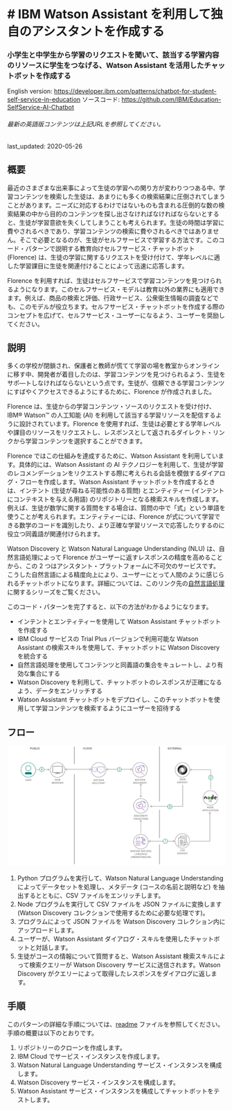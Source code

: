 #    # IBM Watson Assistant を利用して独自のアシスタントを作成する

###  小学生と中学生から学習のリクエストを聞いて、該当する学習内容のリソースに学生をつなげる、Watson Assistant を活用したチャットボットを作成する

English version: https://developer.ibm.com/patterns/chatbot-for-student-self-service-in-education
  ソースコード: https://github.com/IBM/Education-SelfService-AI-Chatbot

###### 最新の英語版コンテンツは上記URLを参照してください。
last_updated: 2020-05-26

 ## 概要

最近のさまざまな出来事によって生徒の学習への関り方が変わりつつある中、学習コンテンツを検索した生徒は、あまりにも多くの検索結果に圧倒されてしまうことがあります。ニーズに対応するわけではないものも含まれる圧倒的な数の検索結果の中から目的のコンテンツを探し出さなければなければならないとすると、生徒が学習意欲を失くしてしまうことも考えられます。生徒の時間は学習に費やされるべきであり、学習コンテンツの検索に費やされるべきではありません。そこで必要となるのが、生徒がセルフサービスで学習する方法です。このコード・パターンで説明する教育向けセルフサービス・チャットボット (Florence) は、生徒の学習に関するリクエストを受け付けて、学年レベルに適した学習課目に生徒を関連付けることによって迅速に応答します。

Florence を利用すれば、生徒はセルフサービスで学習コンテンツを見つけられるようになります。このセルフサービス・モデルは教育以外の業界にも適用できます。例えば、商品の検索と評価、行政サービス、公衆衛生情報の調査などでも、このモデルが役立ちます。セルフサービス・チャットボットを作成する際のコンセプトを広げて、セルフサービス・ユーザーになるよう、ユーザーを奨励してください。  

## 説明

多くの学校が閉鎖され、保護者と教師が慌てて学習の場を教室からオンラインに移す中、開発者が着目したのは、学習コンテンツを見つけられるよう、生徒をサポ―トしなければならないという点です。生徒が、信頼できる学習コンテンツにすばやくアクセスできるようにするために、Florence が作成されました。

Florence は、生徒からの学習コンテンツ・ソースのリクエストを受け付け、IBM&reg; Watson&trade; の人工知能 (AI) を利用して該当する学習リソースを配信するように設計されています。Florence を使用すれば、生徒は必要とする学年レベルや課目のリソースをリクエストし、レスポンスとして返されるダイレクト・リンクから学習コンテンツを選択することができます。

Florence ではこの仕組みを達成するために、Watson Assistant を利用しています。具体的には、Watson Assistant の AI テクノロジーを利用して、生徒が学習のレコメンデーションをリクエストする際に考えられる会話を模倣するダイアログ・フローを作成します。Watson Assistant チャットボットを作成するときは、インテント (生徒が尋ねる可能性のある質問) とエンティティー (インテントにコンテキストを与える用語) のリポジトリーとなる検索スキルを作成します。例えば、生徒が数学に関する質問をする場合は、質問の中で「式」という単語を使うことが考えられます。エンティティーには、Florence が式について学習できる数学のコードを識別したり、より正確な学習リソースで応答したりするのに役立つ同義語が関連付けられます。

Watson Discovery と Watson Natural Language Understanding (NLU) は、自然言語処理によって Florence がユーザーに返すレスポンスの精度を高めることから、この 2 つはアシスタント・プラットフォームに不可欠のサービスです。こうした自然言語による精度向上により、ユーザーにとって人間のように感じられるチャットボットになります。詳細については、このリンク先の[自然言語処理](https://developer.ibm.com/articles/introduction-to-watson-natural-language-processing/)に関するシリーズをご覧ください。

このコード・パターンを完了すると、以下の方法がわかるようになります。

* インテントとエンティティーを使用して Watson Assistant チャットボットを作成する
* IBM Cloud サービスの Trial Plus バージョンで利用可能な Watson Assistant の検索スキルを使用して、チャットボットに Watson Discovery を統合する
* 自然言語処理を使用してコンテンツと同義語の集合をキュレートし、より有効な集合にする
* Watson Discovery を利用して、チャットボットのレスポンスが正確になるよう、データをエンリッチする
* Watson Assistant チャットボットをデプロイし、このチャットボットを使用して学習コンテンツを検索するようにユーザーを招待する

## フロー

![生徒用セルフサービス・チャットボットのフロー図](./images/chatbot-for-student-self-service-flow.png)

1. Python プログラムを実行して、Watson Natural Language Understanding によってデータセットを処理し、メタデータ (コースの名前と説明など) を抽出するとともに、CSV ファイルをエンリッチします。
1. Node プログラムを実行して CSV ファイルを JSON ファイルに変換します (Watson Discovery コレクションで使用するために必要な処理です)。
1. プログラムによって JSON ファイルを Watson Discovery コレクション内にアップロードします。
1. ユーザーが、Watson Assistant ダイアログ・スキルを使用したチャットボットと対話します。
1. 生徒がコースの情報について質問すると、Watson Assistant 検索スキルによって検索クエリーが Watson Discovery サービスに送信されます。Watson Discovery がクエリーによって取得したレスポンスをダイアログに返します。

## 手順

このパターンの詳細な手順については、[readme](https://github.com/IBM/Education-SelfService-AI-Chatbot/blob/master/README.md) ファイルを参照してください。手順の概要は以下のとおりです。

1. リポジトリーのクローンを作成します。
1. IBM Cloud でサービス・インスタンスを作成します。
1. Watson Natural Language Understanding サービス・インスタンスを構成します。
1. Watson Discovery サービス・インスタンスを構成します。
1. Watson Assistant サービス・インスタンスを構成してチャットボットをテストします。
